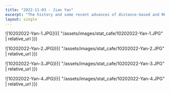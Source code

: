 ```yaml
---
title: "2022-11-03 - Jian Yan"
excerpt: "The history and some recent advances of distance-based and RKHS-based two-sample tests and some other tests"
layout: single
---
```


![10202022-Yan-1.JPG]({{ "/assets/images/stat_cafe/10202022-Yan-1.JPG" | relative_url }})

![10202022-Yan-2.JPG]({{ "/assets/images/stat_cafe/10202022-Yan-2.JPG" | relative_url }})

![10202022-Yan-3.JPG]({{ "/assets/images/stat_cafe/10202022-Yan-3.JPG" | relative_url }})

![10202022-Yan-4.JPG]({{ "/assets/images/stat_cafe/10202022-Yan-4.JPG" | relative_url }})

